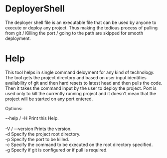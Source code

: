 # DeployerShell
The deployer shell file is an executable file that can be used by anyone to execute or deploy any project. Thus making the tedious process of pulling from git / Killing the port / going to the path are skipped for smooth deployment.

# Help
This tool helps in single command deloyment for any kind of technology.
The tool gets the project directory and based on user input identifies availability
of git and then hard resets to latest head and then pulls the code.
Then it takes the command input by the user to deploy the project. 
Port is used only to kill the currently running project and it doesn't mean
that the project will be started on any port entered.

Options:

--help / -H        Print this Help.<br/>
<br/>
-V / --version     Prints the version.<br/>
-d                 Specify the project root directory.<br/>
-p                 Specify the port to be killed.<br/>
-c                 Specify the command to be executed on the root directory specified.<br/>
-g                 Specify if git is configured or if pull is required.<br/>
